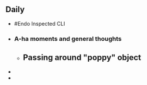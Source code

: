 ## Daily
- #Endo Inspected CLI
- ### A-ha moments and general thoughts
	- Passing around "poppy" object
		-
-
-